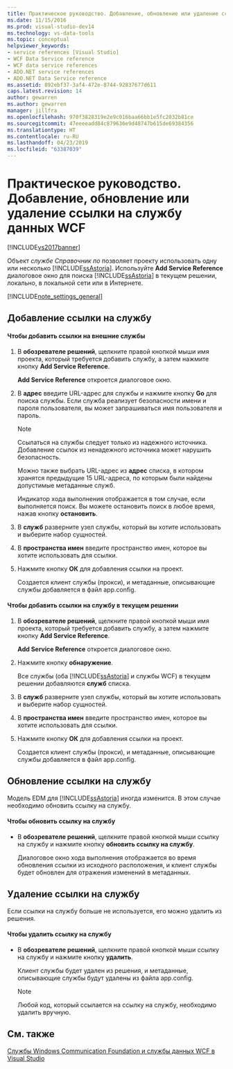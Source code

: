 ```yaml
---
title: Практическое руководство. Добавление, обновление или удаление ссылки на службы данных WCF | Документация Майкрософт
ms.date: 11/15/2016
ms.prod: visual-studio-dev14
ms.technology: vs-data-tools
ms.topic: conceptual
helpviewer_keywords:
- service references [Visual Studio]
- WCF Data Service reference
- WCF data service references
- ADO.NET service references
- ADO.NET Data Service reference
ms.assetid: 892ebf37-3af4-472e-8744-92837677d611
caps.latest.revision: 14
author: gewarren
ms.author: gewarren
manager: jillfra
ms.openlocfilehash: 970f3828319e2e9c016baa66bb1e5fc2032b81ce
ms.sourcegitcommit: 47eeeeadd84c879636e9d48747b615de69384356
ms.translationtype: HT
ms.contentlocale: ru-RU
ms.lasthandoff: 04/23/2019
ms.locfileid: "63387039"
---
```

# <a name="how-to-add-update-or-remove-a-wcf-data-service-reference"></a>Практическое руководство. Добавление, обновление или удаление ссылки на службу данных WCF
[!INCLUDE[vs2017banner](../includes/vs2017banner.md)]

Объект *службе Справочник по* позволяет проекту использовать одну или несколько [!INCLUDE[ssAstoria](../includes/ssastoria-md.md)]. Используйте **Add Service Reference** диалоговое окно для поиска [!INCLUDE[ssAstoria](../includes/ssastoria-md.md)] в текущем решении, локально, в локальной сети или в Интернете.  
  
 [!INCLUDE[note_settings_general](../includes/note-settings-general-md.md)]  
  
## <a name="adding-a-service-reference"></a>Добавление ссылки на службу  
  
#### <a name="to-add-a-reference-to-an-external-service"></a>Чтобы добавить ссылки на внешние службы  
  
1. В **обозревателе решений**, щелкните правой кнопкой мыши имя проекта, который требуется добавить службу, а затем нажмите кнопку **Add Service Reference**.  
  
     **Add Service Reference** откроется диалоговое окно.  
  
2. В **адрес** введите URL-адрес для службы и нажмите кнопку **Go** для поиска службы. Если служба реализует безопасности имени и пароля пользователя, вы может запрашиваться имя пользователя и пароль.  
  
    > [!NOTE]
    > Ссылаться на службы следует только из надежного источника. Добавление ссылок из ненадежного источника может нарушить безопасность.  
  
     Можно также выбрать URL-адрес из **адрес** списка, в котором хранятся предыдущие 15 URL-адреса, по которым были найдены допустимые метаданные служб.  
  
     Индикатор хода выполнения отображается в том случае, если выполняется поиск. Вы можете остановить поиск в любое время, нажав кнопку **остановить**.  
  
3. В **служб** разверните узел службы, который вы хотите использовать и выберите набор сущностей.  
  
4. В **пространства имен** введите пространство имен, которое вы хотите использовать для ссылки.  
  
5. Нажмите кнопку **ОК** для добавления ссылки на проект.  
  
     Создается клиент службы (прокси), и метаданные, описывающие службы добавляется в файл app.config.  
  
#### <a name="to-add-a-reference-to-a-service-in-the-current-solution"></a>Чтобы добавить ссылки на службу в текущем решении  
  
1. В **обозревателе решений**, щелкните правой кнопкой мыши имя проекта, который требуется добавить службу, а затем нажмите кнопку **Add Service Reference**.  
  
     **Add Service Reference** откроется диалоговое окно.  
  
2. Нажмите кнопку **обнаружение**.  
  
     Все службы (оба [!INCLUDE[ssAstoria](../includes/ssastoria-md.md)] и службы WCF) в текущем решении добавляются **служб** списка.  
  
3. В **служб** разверните узел службы, который вы хотите использовать и выберите набор сущностей.  
  
4. В **пространства имен** введите пространство имен, которое вы хотите использовать для ссылки.  
  
5. Нажмите кнопку **ОК** для добавления ссылки на проект.  
  
     Создается клиент службы (прокси), и метаданные, описывающие службы добавляется в файл app.config.  
  
## <a name="updating-a-service-reference"></a>Обновление ссылки на службу  
 Модель EDM для [!INCLUDE[ssAstoria](../includes/ssastoria-md.md)] иногда изменится. В этом случае необходимо обновить ссылку на службу.  
  
#### <a name="to-update-a-service-reference"></a>Чтобы обновить ссылку на службу  
  
- В **обозревателе решений**, щелкните правой кнопкой мыши ссылку на службу и нажмите кнопку **обновить ссылку на службу**.  
  
     Диалоговое окно хода выполнения отображается во время обновления ссылки из исходного расположения, и клиент службы будет обновлен для отражения изменений в метаданных.  
  
## <a name="removing-a-service-reference"></a>Удаление ссылки на службу  
 Если ссылки на службу больше не используется, его можно удалить из решения.  
  
#### <a name="to-remove-a-service-reference"></a>Чтобы удалить ссылку на службу  
  
- В **обозревателе решений**, щелкните правой кнопкой мыши ссылку на службу и нажмите кнопку **удалить**.  
  
     Клиент службы будет удален из решения, и метаданные, описывающие службы будут удалены из файла app.config.  
  
    > [!NOTE]
    > Любой код, который ссылается на ссылку на службу, необходимо удалить вручную.  
  
## <a name="see-also"></a>См. также  
 [Службы Windows Communication Foundation и службы данных WCF в Visual Studio](../data-tools/windows-communication-foundation-services-and-wcf-data-services-in-visual-studio.md)

